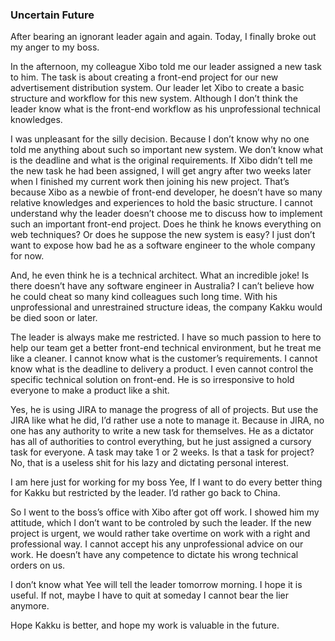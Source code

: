 ### Uncertain Future
After bearing an ignorant leader again and again. Today, I finally broke out my anger to my boss.

In the afternoon, my colleague Xibo told me our leader assigned a new task to him. The task is about creating a front-end project for our new advertisement distribution system. Our leader let Xibo to create a basic structure and workflow for this new system. Although I don’t think the leader know what is the front-end workflow as his unprofessional technical knowledges.

I was unpleasant for the silly decision. Because I don’t know why no one told me anything about such so important new system. We don’t know what is the deadline and what is the original requirements. If Xibo didn’t tell me the new task he had been assigned, I will get angry after two weeks later when I finished my current work then joining his new project. That’s because Xibo as a newbie of front-end developer, he doesn’t have so many relative knowledges and experiences to hold the basic structure. I cannot understand why the leader doesn’t choose me to discuss how to implement such an important front-end project. Does he think he knows everything on web techniques? Or does he suppose the new system is easy? I just don’t want to expose how bad he as a software engineer to the whole company for now.

And, he even think he is a technical architect. What an incredible joke! Is there doesn’t have any software engineer in Australia? I can’t believe how he could cheat so many kind colleagues such long time. With his unprofessional and unrestrained structure ideas, the company Kakku would be died soon or later.

The leader is always make me restricted. I have so much passion to here to help our team get a better front-end technical environment, but he treat me like a cleaner. I cannot know what is the customer’s requirements. I cannot know what is the deadline to delivery a product. I even cannot control the specific technical solution on front-end. He is so irresponsive to hold everyone to make a product like a shit.

Yes, he is using JIRA to manage the progress of all of projects. But use the JIRA like what he did, I’d rather use a note to manage it. Because in JIRA, no one has any authority to write a new task for themselves. He as a dictator has all of authorities to control everything, but he just assigned a cursory task for everyone. A task may take 1 or 2 weeks. Is that a task for project? No, that is a useless shit for his lazy and dictating personal interest.

I am here just for working for my boss Yee, If I want to do every better thing for Kakku but restricted by the leader. I’d rather go back to China.

So I went to the boss’s office with Xibo after got off work. I showed him my attitude, which I don’t want to be controled by such the leader. If the new project is urgent, we would rather take overtime on work with a right and professional way. I cannot accept his any unprofessional advice on our work. He doesn’t have any competence to dictate his wrong technical orders on us.

I don’t know what Yee will tell the leader tomorrow morning. I hope it is useful. If not, maybe I have to quit at someday I cannot bear the lier anymore.

Hope Kakku is better, and hope my work is valuable in the future.
